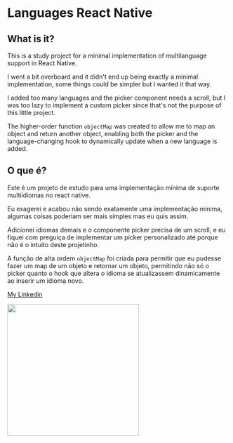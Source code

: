 # Languages React Native

## What is it?
This is a study project for a minimal implementation of multilanguage support in React Native.

I went a bit overboard and it didn't end up being exactly a minimal implementation, some things could be simpler but I wanted it that way.

I added too many languages and the picker component needs a scroll, but I was too lazy to implement a custom picker since that's not the purpose of this little project.

The higher-order function `objectMap` was created to allow me to map an object and return another object, enabling both the picker and the language-changing hook to dynamically update when a new language is added.

## O que é?
Este é um projeto de estudo para uma implementação mínima de suporte multiidiomas no react native.


Eu exagerei e acabou não sendo exatamente uma implementação mínima, algumas coisas poderiam ser mais simples mas eu quis assim.


Adicionei idiomas demais e o componente picker precisa de um scroll, e eu fiquei com preguiça de implementar um picker personalizado até porque não é o intuito deste projetinho.


A função de alta ordem `objectMap` foi criada para permitir que eu pudesse fazer um map de um objeto e retornar um objeto, permitindo não só o picker quanto o hook que altera o idioma se atualizassem dinamicamente ao inserir um idioma novo.


[My Linkedin](https://www.linkedin.com/in/thiago-neves-29779031/)


<img src="https://github.com/thiagomneves/
languages-react-native/blob/master/android/ezgif-5-76110326ae.gif?raw=true" width="300"/>
